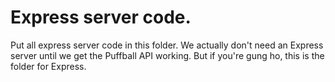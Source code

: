 # Express server code.
Put all express server code in this folder. We actually don't need an Express server until we get the Puffball API working. But if you're gung ho, this is the folder for Express.